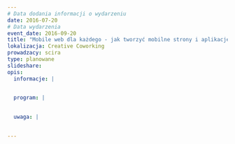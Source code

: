 ```yaml
---
# Data dodania informacji o wydarzeniu
date: 2016-07-20
# Data wydarzenia
event_date: 2016-09-20
title: "Mobile web dla każdego - jak tworzyć mobilne strony i aplikacje działające w przeglądarce"
lokalizacja: Creative Coworking
prowadzacy: scira
type: planowane
slideshare:
opis:
  informacje: |
    

  program: |
    

  uwaga: |
    

---
```

